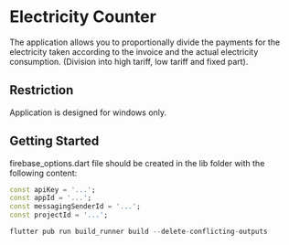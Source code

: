 # Electricity Counter

The application allows you to proportionally divide the payments for the electricity taken according to the invoice and the actual electricity consumption. (Division into high tariff, low tariff and fixed part).

## Restriction
Application is designed for windows only.


## Getting Started


firebase_options.dart file should be created in the lib folder with the following content:
```dart
const apiKey = '...';
const appId = '...';
const messagingSenderId = '...';
const projectId = '...';

flutter pub run build_runner build --delete-conflicting-outputs
